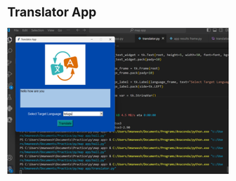 # Translator App


![alt text](https://github.com/bmaneesh2000/Python-Translator-Application-Tkinter-/blob/main/ss/one.png)
